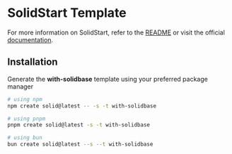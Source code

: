 # SolidStart Template

For more information on SolidStart, refer to the [README](https://github.com/solidjs/solid-start/tree/main/packages/start#readme) or visit the official [documentation](https://docs.solidjs.com/solid-start/).

## Installation

Generate the **with-solidbase** template using your preferred package manager

```bash
# using npm
npm create solid@latest -- -s -t with-solidbase
```

```bash
# using pnpm
pnpm create solid@latest -s -t with-solidbase
```

```bash
# using bun
bun create solid@latest --s --t with-solidbase
```
